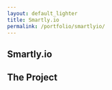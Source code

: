 ```yaml
---
layout: default_lighter
title: Smartly.io
permalink: /portfolio/smartlyio/
---
```


<main id="main">
	<section class="content conteiner-half">
		<div class="conteiner">
			<h1>Smartly.io</h1>
			<!-- <p>Grendene is a Brazilian company manufacturing shoes whose majority shareholder is Alexandre Grendene Bartelle and in 2013 was the largest exporter of footwear in Brazil.</p> -->
		</div>
	</section>
	<section class="content">
		<div class="conteiner">
			<h2>The Project</h2>
			<!-- <p><strong>Roles:</strong> UI Design and Front-End.</p> -->
			<!-- <p>This project was made with Stylus, Cake and NodeJS</p> -->
			<div class="box alt">
				<div class="row 50% uniform">
					<div class="12u$"><span class="image fit"><img src="{{ site.url }}images/smartlyio-home@2x.png" alt="" /></span></div>
				</div>
			</div>
			<div class="box alt">
				<div class="row 50% uniform">
					<div class="12u$"><span class="image fit"><img src="{{ site.url }}images/smartlyio-search-init@2x.png" alt="" /></span></div>
				</div>
			</div>
			<div class="box alt">
				<div class="row 50% uniform">
					<div class="12u$"><span class="image fit"><img src="{{ site.url }}images/smartlyio-search-searching@2x.png" alt="" /></span></div>
				</div>
			</div>
			<div class="box alt">
				<div class="row 50% uniform">
					<div class="12u$"><span class="image fit"><img src="{{ site.url }}images/smartlyio-search-init-selected@2x.png" alt="" /></span></div>
				</div>
			</div>
			<div class="box alt">
				<div class="row 50% uniform">
					<div class="12u$"><span class="image fit"><img src="{{ site.url }}images/smartlyio-article@2x.png" alt="" /></span></div>
				</div>
			</div>
			<!-- <p><a href="http://www.grendenekids.com.br" target="_blank" class="button special">View Website</a></p> -->
		</div>
	</section>
</main>
